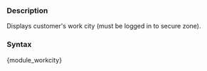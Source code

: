<div class="description">
<h3 class="skiptoc">Description</h3>
<p>Displays customer's work city (must be logged in to secure zone).</p>
</div>
<div id="syntax">
<h3>Syntax</h3>
<p>{<span>module_workcity</span>}</p>
</div>
